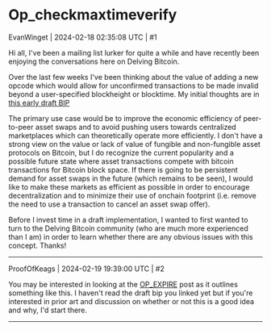 # Op_checkmaxtimeverify

EvanWinget | 2024-02-18 02:35:08 UTC | #1

Hi all, I've been a mailing list lurker for quite a while and have recently been enjoying the conversations here on Delving Bitcoin. 

Over the last few weeks I've been thinking about the value of adding a new opcode which would allow for unconfirmed transactions to be made invalid beyond a user-specified blockheight or blocktime. My initial thoughts are in [this early draft BIP](https://github.com/EvanWinget/bips/blob/7d70761da8fe43ae5d4fdd0c18b14765652ccfec/bip-checkmaxtimeverify.mediawiki)

The primary use case would be to improve the economic efficiency of peer-to-peer asset swaps and to avoid pushing users towards centralized marketplaces which can theoretically operate more efficiently. I don't have a strong view on the value or lack of value of fungible and non-fungible asset protocols on Bitcoin, but I do recognize the current popularity and a possible future state where asset transactions compete with bitcoin transactions for Bitcoin block space. If there is going to be persistent demand for asset swaps in the future (which remains to be seen), I would like to make these markets as efficient as possible in order to encourage decentralization and to minimize their use of onchain footprint (i.e. remove the need to use a transaction to cancel an asset swap offer).

Before I invest time in a draft implementation, I wanted to first wanted to turn to the Delving Bitcoin community (who are much more experienced than I am) in order to learn whether there are any obvious issues with this concept. Thanks!

-------------------------

ProofOfKeags | 2024-02-19 19:39:00 UTC | #2

You may be interested in looking at the [OP_EXPIRE](https://lists.linuxfoundation.org/pipermail/bitcoin-dev/2023-October/022042.html) post as it outlines something like this. I haven't read the draft bip you linked yet but if you're interested in prior art and discussion on whether or not this is a good idea and why, I'd start there.

-------------------------


